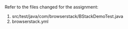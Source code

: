 Refer to the files changed for the assignment:
1. src/test/java/com/browserstack/BStackDemoTest.java
2. browserstack.yml

